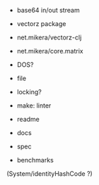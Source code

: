 
- base64 in/out stream

- vectorz package
- net.mikera/vectorz-clj
- net.mikera/core.matrix

- DOS?

- file
- locking?

- make: linter

- readme
- docs
- spec
- benchmarks

(System/identityHashCode ?)
